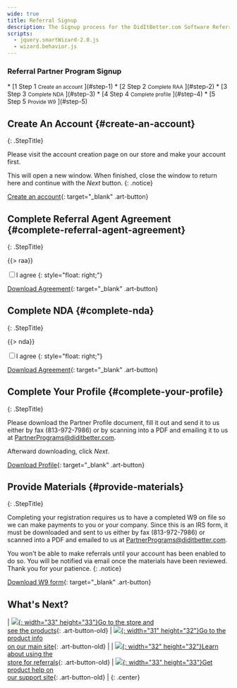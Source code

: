 ```yaml
---
wide: true
title: Referral Signup
description: The Signup process for the DidItBetter.com Software Referral Program starts here
scripts:
  - jquery.smartWizard-2.0.js 
  - wizard.behavior.js
---
```


### Referral Partner Program Signup

<div id="wizard" class="swMain" markdown="1">
* [<label class="stepNumber">1</label>
  <span class="stepDesc">
    Step 1  
    <small>Create an account</small>
  </span>](#step-1)
* [<label class="stepNumber">2</label>
  <span class="stepDesc">
    Step 2  
    <small>Complete RAA</small>
  </span>](#step-2)
* [<label class="stepNumber">3</label>
  <span class="stepDesc">
    Step 3  
    <small>Complete NDA</small>
  </span>](#step-3)
* [<label class="stepNumber">4</label>
  <span class="stepDesc">
    Step 4  
    <small>Complete profile</small>
  </span>](#step-4)
* [<label class="stepNumber">5</label>
  <span class="stepDesc">
    Step 5  
    <small>Provide W9</small>
  </span>](#step-5)

<div id="step-1" markdown="1">

## Create An Account   {#create-an-account}
{: .StepTitle}

Please visit the account creation page on our store and make your
account first.

This will open a new window. When finished, close the window to return
here and continue with the _Next_ button.
{: .notice}

[Create an account][1]{: target="_blank" .art-button}

</div>
<div id="step-2" markdown="1">

## Complete Referral Agent Agreement   {#complete-referral-agent-agreement}
{: .StepTitle}

{{> raa}}

<label><input id="agree" value="" type="checkbox" />I agree</label>
{: style="float: right;"}

[Download Agreement](raa.pdf){: target="_blank" .art-button}

</div>
<div id="step-3" markdown="1">

## Complete NDA   {#complete-nda}
{: .StepTitle}

{{> nda}}

<label><input id="agree2" value="" type="checkbox" />I agree</label>
{: style="float: right;"}

[Download Agreement](nda.pdf){: target="_blank" .art-button}

</div>
<div id="step-4" markdown="1">

## Complete Your Profile   {#complete-your-profile}
{: .StepTitle}

Please download the Partner Profile document, fill it out and send it to
us either by fax (813-972-7986) or by scanning into a PDF and emailing
it to us at PartnerPrograms@diditbetter.com.

Afterward downloading, click _Next_.

[Download Profile](profile.pdf){: target="_blank" .art-button}

</div>
<div id="step-5" markdown="1">

## Provide Materials   {#provide-materials}
{: .StepTitle}

Completing your registration requires us to have a completed W9 on file
so we can make payments to you or your company. Since this is an IRS
form, it must be downloaded and sent to us either by fax (813-972-7986)
or scanned into a PDF and emailed to us at
PartnerPrograms@diditbetter.com.

You won\'t be able to make referrals until your account has been enabled
to do so.  You will be notified via email once the materials have been
reviewed.  Thank you for your patience.
{: .notice}

[Download W9 form](w9.pdf){: target="_blank" .art-button}

## What\'s Next?

| <span class="big">[![]({{urls.theme}}/media/basket.png){: width="33" height="33"}Go to the store and<br />see the products][2]{: .art-button-old}</span> | <span class="big">[![]({{urls.theme}}/media/home.png){: width="31" height="32"}Go to the product info<br /> on our main site][3]{: .art-button-old}</span> |
| <span class="big">[![]({{urls.theme}}/media/tool.png){: width="32" height="32"}Learn about using the<br />store for referrals](how-it-works.html#getting-started){: .art-button-old}</span> | <span class="big">[![]({{urls.theme}}/media/warning.png){: width="33" height="33"}Get product help on<br />our support site][4]{: .art-button-old}</span> |
{: .center}

</div>
</div>

[1]: https://store.diditbetter.com/signup 
[2]: http://store.diditbetter.com/login 
[3]: http://www.diditbetter.com/products.aspx 
[4]: http://support.diditbetter.com/ 
